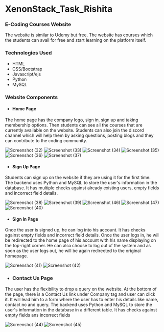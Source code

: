 # XenonStack_Task_Rishita

### E-Coding Courses Website 
The website is similar to Udemy but free. The website has courses which the students can avail for free and start learning on the platform itself.

### Technologies Used
 - HTML
 - CSS/Bootstrap
 - Javascript/ejs
 - Python
 - MySQL

### Website Components
- #### Home Page
The home page has the company logo, sign in, sign up and taking membership options. Then students can see all the courses that are currently available on the website. Students can also join the discord channel which will help them by asking questions, posting blogs and they can contribute to the coding community.

![Screenshot (32)](https://user-images.githubusercontent.com/76098567/200950425-d8de1db1-cfca-4ed9-b7c9-056c22ffe8c5.png)
![Screenshot (33)](https://user-images.githubusercontent.com/76098567/200950537-928461aa-cf45-4373-a147-aa34db3fcd31.png)
![Screenshot (34)](https://user-images.githubusercontent.com/76098567/200950550-f168749d-f346-4f87-89bf-8b76790cc96c.png)
![Screenshot (35)](https://user-images.githubusercontent.com/76098567/200950562-6531f3d2-604f-4f98-9802-88e09b76809a.png)
![Screenshot (36)](https://user-images.githubusercontent.com/76098567/200950571-e850102c-9e09-4735-a3d7-9484e3320389.png)
![Screenshot (37)](https://user-images.githubusercontent.com/76098567/200950585-9f036682-d0d9-4604-a24d-94e11efaa923.png)

- #### Sign Up Page
Students can sign up on the website if they are using it for the first time. The backend uses Python and MySQL to store the user's information in the database. It has multiple checks against already existing users, empty fields and incorrect field details. 

![Screenshot (38)](https://user-images.githubusercontent.com/76098567/200951629-35f7de3e-9af5-4e1b-8ec8-8c1cdc70d00a.png)
![Screenshot (39)](https://user-images.githubusercontent.com/76098567/200951658-e04632a4-39da-4fcd-b29b-c86e2e53c1ab.png)
![Screenshot (46)](https://user-images.githubusercontent.com/76098567/200954606-9d49935f-9778-4d84-b819-f020069567e0.png)
![Screenshot (47)](https://user-images.githubusercontent.com/76098567/200955021-5cbc8e9b-a653-45a1-ba06-3d8f23a48726.png)
![Screenshot (40)](https://user-images.githubusercontent.com/76098567/200956359-d3a2a442-a55c-4999-8ec7-ab7734cd4b18.png)

- #### Sign In Page
Once the user is signed up, he can log into his account. It has checks against empty fields and incorrect field details. Once the user logs in, he will be redirected to the home page of his account with his name displaying on the top-right corner. He can also choose to log out of the system and as soon as the user logs out, he will be again redirected to the original homepage.

![Screenshot (41)](https://user-images.githubusercontent.com/76098567/200952414-021ad94d-8cba-48c1-84b1-ff93a6496a01.png)
![Screenshot (42)](https://user-images.githubusercontent.com/76098567/200956430-9652b847-a355-417f-8106-746690b092e3.png)

- ### Contact Us Page
The user has the flexibility to drop a query on the website. At the bottom of the page, there is a Contact Us link under Company tag and user can click it. It will lead him to a form where the user has to enter his details like name, contact no and query. The backend uses Python and MySQL to store the user's information in the database in a different table. It has checks against empty fields ans incorrect fields

![Screenshot (44)](https://user-images.githubusercontent.com/76098567/200953083-d457ab80-5dab-4286-aeef-b2ec1e42c93d.png)
![Screenshot (45)](https://user-images.githubusercontent.com/76098567/200953106-c3758075-241b-438c-94cc-b390523f6819.png)
